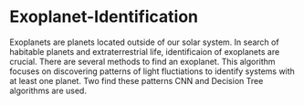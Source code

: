 # Exoplanet-Identification
Exoplanets are planets located outside of our solar system. In search of habitable planets and extraterrestrial life, identificaion of exoplanets are crucial. There are several methods to find an exoplanet. This algorithm focuses on discovering patterns of light fluctiations to identify systems with at least one planet. Two find these patterns CNN and Decision Tree algorithms are used.
